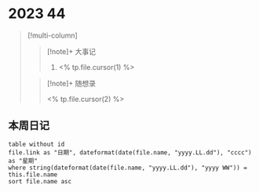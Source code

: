 # 2023 44

> [!multi-column]
> 
> > [!note]+ 大事记
> > 
> > 1. <% tp.file.cursor(1) %>
> 
> > [!note]+ 随想录
> > 
> > <% tp.file.cursor(2) %>

## 本周日记

```dataview
table without id
file.link as "日期", dateformat(date(file.name, "yyyy.LL.dd"), "cccc") as "星期"
where string(dateformat(date(file.name, "yyyy.LL.dd"), "yyyy WW")) = this.file.name
sort file.name asc
```
